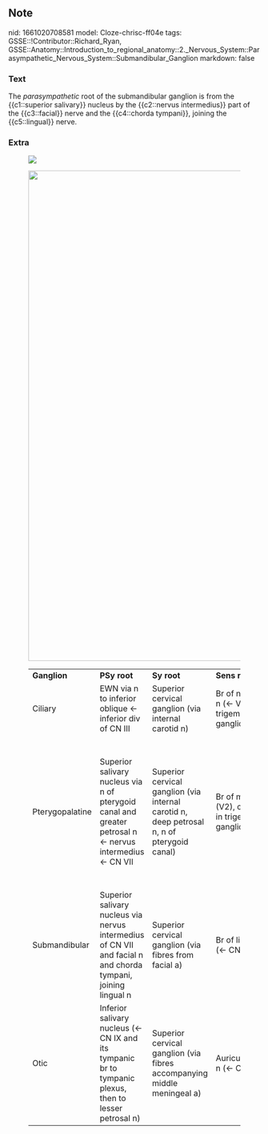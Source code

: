 ## Note
nid: 1661020708581
model: Cloze-chrisc-ff04e
tags: GSSE::!Contributor::Richard_Ryan, GSSE::Anatomy::Introduction_to_regional_anatomy::2._Nervous_System::Parasympathetic_Nervous_System::Submandibular_Ganglion
markdown: false

### Text
<div class="toggle">
  The <em>parasympathetic</em> root of the submandibular ganglion
  is from the {{c1::superior salivary}} nucleus by the {{c2::nervus
  intermedius}} part of the {{c3::facial}} nerve and the
  {{c4::chorda tympani}}, joining the {{c5::lingual}} nerve.
</div>

### Extra
<figure id="e4ff95e9-097d-4272-bb86-23f1b433bf5a" class="image">
  <img src="F2.large.jpg">
</figure>
<figure id="e4ff95e9-097d-4272-bb86-23f1b433bf5a" class="image">
  <a href= 
  "Ciliary%20Ganglion%20e4ff95e9097d4272bb8623f1b433bf5a/Untitled.png">
  <img style="width:979px" src= 
  "aa685be84014c05c77a024ccf43553bed8c696e6.png"></a>
</figure>
<figure id="e4ff95e9-097d-4272-bb86-23f1b433bf5a" class="image">
  <div>
    <table>
      <tbody>
        <tr>
          <td>
            <div>
              <span style="font-weight:bold">Ganglion</span>
            </div>
          <td>
            <div>
              <span style="font-weight:bold">PSy root</span>
            </div>
          <td>
            <div>
              <span style="font-weight:bold">Sy root</span>
            </div>
          <td>
            <div>
              <span style="font-weight:bold">Sens root</span>
            </div>
          <td>
            <div>
              <span style="font-weight:bold">Br's</span>
            </div>
        <tr>
          <td>
            <div>
              Ciliary
            </div>
          <td>
            <div>
              EWN via n to inferior oblique ← inferior div of CN
              III
            </div>
          <td>
            <div>
              Superior cervical ganglion (via internal carotid n)
            </div>
          <td>
            <div>
              Br of nasociliary n (← V1, root in trigeminal
              ganglion)
            </div>
          <td>
            <div>
              Short ciliary nn (→ eye)
            </div>
        <tr>
          <td>
            <div>
              Pterygopalatine
            </div>
          <td>
            <div>
              Superior salivary nucleus via n of pterygoid canal
              and greater petrosal n ← nervus intermedius ← CN VII
            </div>
          <td>
            <div>
              Superior cervical ganglion (via internal carotid n,
              deep petrosal n, n of pterygoid canal)
            </div>
          <td>
            <div>
              Br of maxillary n (V2), cell bodies in trigeminal
              ganglion
            </div>
          <td>
            <div>
              Zygomatic and lacrimal nn → lacrimal gland
            </div>
            <div>
              Maxillary n br's → mucous glands in nose, nasopharynx
              and palate
            </div>
            <div>
              Taste fibres from palate via greater petrosal n (cell
              bodies in geniculate ganglion of CN VII)
            </div>
        <tr>
          <td>
            <div>
              Submandibular
            </div>
          <td>
            <div>
              Superior salivary nucleus via nervus intermedius of
              CN VII and facial n and chorda tympani, joining
              lingual n
            </div>
          <td>
            <div>
              Superior cervical ganglion (via fibres from facial a)
            </div>
          <td>
            <div>
              Br of lingual n (← CN V)
            </div>
          <td>
            <div>
              → submandibular and sublingual glands via br's of
              lingual n (← CN VII)
            </div>
        <tr>
          <td>
            <div>
              Otic
            </div>
          <td>
            <div>
              Inferior salivary nucleus (← CN IX and its tympanic
              br to tympanic plexus, then to lesser petrosal n)
            </div>
          <td>
            <div>
              Superior cervical ganglion (via fibres accompanying
              middle meningeal a)
            </div>
          <td>
            <div>
              Auriculotemporal n (← CN V)
            </div>
          <td>
            <div>
              → parotid gland via auriculotemporal n
            </div>
            <div>
              Also has a motor root (from n to medial pterygoid) →
              tensor tympani, tensor palati
            </div>
    </table>
  </div>
</figure>
